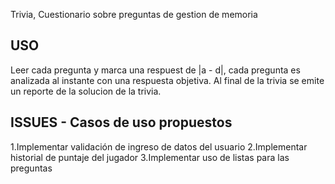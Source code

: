 Trivia, Cuestionario sobre preguntas de gestion de memoria

USO
-----
Leer cada pregunta y marca una respuest de |a - d|, cada pregunta es analizada al instante con una respuesta objetiva. Al final de la trivia se emite un reporte de la solucion de la trivia. 




ISSUES - Casos de uso propuestos
--------------------------------------------
1.Implementar validación de ingreso de datos del usuario
2.Implementar historial de puntaje del jugador
3.Implementar uso de listas para las preguntas
